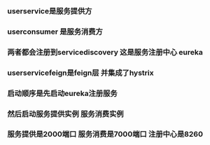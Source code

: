 ### userservice是服务提供方

### userconsumer 是服务消费方

### 两者都会注册到servicediscovery 这是服务注册中心 eureka

### userservicefeign是feign层 并集成了hystrix

### 启动顺序是先启动eureka注册服务

### 然后启动服务提供实例 服务消费实例

### 服务提供是2000端口 服务消费是7000端口 注册中心是8260

